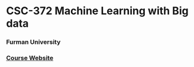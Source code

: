 # CSC-372 Machine Learning with Big data

### Furman University

### [Course Website](https://fahadsultan.github.io/csc372/)


<!-- ### Textbook

*   [Artificial Intelligence: A Modern Approach (4th edition) by Stuart Russell and Peter Norvig](https://furman.bncollege.com/c/Artificial-Intelligence-A-Modern-Approach/p/MBS_2096310_used?currentCampus=8005&currentTerm=8005_1_23_W&currentCourse=8005_1_23_W_80_343_1&rental=true)

### Other Resources

*   [Jupyter Notebook User Guide](https://jupyter-notebook.readthedocs.io/en/stable/)
[](https://jupyter-notebook.readthedocs.io/en/stable/)

*   [**Python**:](https://jupyter-notebook.readthedocs.io/en/stable/) [How to Think Like a Computer Scientist](https://www.cs.swarthmore.edu/courses/CS21Book/) (Swarthmore Edition) by Jeffrey Elkner, Allen B. Downey, and Chris Meyers (free, open textbook)

### Class Meeting Times

_**Lecture:**_ Riley Hall 106  
Mondays, Wednesdays, Fridays  
10:30 AM - 11:20 AM  

_**Lab:**_ Riley Hall 203  
Thursdays  
2:30 PM - 4:30 PM  
  

### Instructor Information

Dr. Fahad Sultan  
Office: Riley Hall 200-D  
Phone: 864-294-3755  
Email: fahad.sultan@furman.edu  
Web: [https://fahadsultan.github.io](https://fahadsultan.github.io)  

### Office Hours (or by appointment):

**Monday: 1:30 PM - 4:30 PM**  
**Tuesday**: Drop by office _OR_ email to schedule time  
**Wednesday**: Drop by office _OR_ email to schedule time  
**Thursday: 8:30 AM - 11:30 AM**  
**Friday**: Drop by office _OR_ email to schedule time  

### Course Description

This is an introductory course in Artificial Intelligence (AI) that aims to teach the fundamentals of AI techniques, focusing broadly on the following five topics:

1.  Logical Reasoning over Knowledge Bases
2.  Probabilistic Reasoning over Uncertain Knowledge
3.  Learning through Pattern Recognition
4.  Understanding Natural Language
5.  Ethical issues in AI

### Course Goals

On successful completion of the course, the students should have the ability to identify, formalize and develop solutions to problems of logical and probabilistic reasoning. Similarly, towards solving problems of learning, prediction and pattern recognition, students should be able to identify and apply appropriate machine learning or deep learning techniques. The course aims to use Natural Language Processing to illustrate how AI techniques can be adapted in various subfields each with its own unique context and data. The course also aims to instill in students a deep sensitivity of the myriad ethical issues raised by AI based systems.  
  

### Grading Scale

(Subject to change,  
letter grade +/- at instructor's discretion)  
  
A grade >= 90% <br/>
B 80% <= grade < 90% <br/> 
C 70% <= grade < 80% <br/>
D 60% <= grade < 70% <br/>
F grade < 60% <br/>

### Grading Specifications

Exam 1  15% <br/>
Exam 2  15% <br/>
Exam 3  15% <br/>
Exam 4 (Final) 15% <br/>
Written Assignments     15% <br/>
Programming Assignments 15% <br/>
Class Participation     10% <br/>

### Minimum Requirements:

In order to pass this class, you must (1) earn a passing grade, (2) submit at least 50% of all in-class submissions, labs, and (3) take all exams. Simply, you cannot blow off an entire aspect of the course and pass this class! Note that this basic requirement is necessary but not sufficient to pass the class.

### Lab Times:

The 2-hour lab sessions will be used to introduce programming problems in the weekly assignments. The submission deadline will extend beyond the 2-hr block. Detailed instructions will be provided with each assignment. **It is strongly recommended that you bring your laptops during the lab sessions.**

### Some General Advice:

*   **Reach Out**: _It is to your advantage to communicate with me whether in class, in my office, or via email. I plan to maintain an open-door policy between 8:30 AM -4:30 PM, Monday to Friday, unless I am in a meeting or teaching a class. You are strongly encouraged to visit me in my office or request a meeting via email with any questions, comments or observations about the class._
*   Come to class and actively participate!
*   The assignments and labs are there for you to help learn and gain confidence. Diligent work on these is going to pay off in exams and in your career.
*   Start assignments early. This will allow you time to (a) get stuck and recover (b) seek my help, if needed.
*   Do not cheat! It is not worth it. Do not overuse your friends or the internet. Come to my office hours or send me an email instead. I know all the answers and am willing to help.

### Academic Integrity:

Academic Integrity standards are important to our Furman community and will be upheld in this class. Students should review the Academic Integrity Pledge posted in the classroom and resources available on [www.furman.edu/integrity](www.furman.edu/integrity). In this class, the grade penalty for an academic integrity violation is an F for the course. Academic Discipline procedures will be followed through the Office of the Academic Dean.  
  
For programming assignments/homeworks and labs, follow the **[50 foot policy](http://courses.cms.caltech.edu/cs171/materials/pdfs/50ft_policy.pdf)** in its spirit.  

### Additional Resources in the Center for Academic Success (CAS; LIB 002):

**Peer Tutors** are available free of charge for many classes and may be requested by dropping by CAS (LIB 002) or on the [**Center for Academic Success**](https://www.furman.edu/academics/center-academic-success/) website. Tutors are typically recommended by faculty and have performed well in the class.  
  
The [Writing & Media Lab (WML)](https://www.furman.edu/academics/center-academic-success/writing-resources/) is staffed by student Consultants who are trained to help you improve your writing and multimodal communication skills. The consultation process is non-directive and intended to allow students to maintain ownership of their work. In addition to helping with the nuts and bolts, WML Consultants also support you in developing your own ideas thoughtfully and critically, whether you’re writing an essay or planning a video or other multimedia project. You may drop into the WML during its regular hours (LIB 002; 9 AM to 10 PM) or visit the Writing and Media Lab website to make an appointment online.  
  
Professional Academic Assistance Staff in CAS can provide students assistance with time management, study skills, and organizational skills.  
  
The Writing and ESL Specialist provides professional writing support as well as support for students whose primary language is not English.

### Accomodations

Furman University recognizes a student with a disability as anyone whose impairment substantially limits one or more major life activity. Students may receive a variety of services including classroom accommodations such as extended time on tests, test proctoring, note-taking assistance and access to assistive technology. However, receipt of reasonable accommodations cannot guarantee success–all students are responsible for meeting academic standards. Students with a diagnosed disability may be entitled to accommodations under the Americans with Disabilities Act (ADA).  
  
Please visit **[Student Office for Accessibility Resources](https://www.furman.edu/accessibility/accommodations/)** for more info.

### Nondiscrimination Policy and Sexual Misconduct:

Furman University and its faculty are committed to supporting our students and seeking an environment that is free of bias, discrimination, and harassment. Furman does not unlawfully discriminate on the basis of race, color, national origin, sex, sexual orientation, gender identity, pregnancy, disability, age, religion, veteran status, or any other characteristic or status protected by applicable local, state, or federal law in admission, treatment, or access to, or employment in, its programs and activities.  
  
If you have encountered any form of discrimination or harassment, including sexual misconduct (e.g. sexual assault, sexual harassment or gender-based harassment, sexual exploitation or intimidation, stalking, intimate partner violence), we encourage you to report this to the institution. If you wish to report such an incident of misconduct, you may contact Furman's Title IX Coordinator, [Melissa Nichols](https://www.furman.edu/people/melissa-nichols/) (Trone Center, Suite 215; Melissa.nichols@furman.edu; 864.294.2221).  
  
If you would like to speak with someone who can advise you but maintain complete confidentiality, you can talk with a counselor, a professional in the Student Health Center or someone in the Office of Spiritual Life. If you speak with a faculty member, understand that as a "Responsible Employee" of the University, the faculty member MUST report to the University’s Title IX Coordinator what you share to help ensure that your safety and welfare are being addressed, consistent with the requirements of the law.  
  
Additional information about Furman's Sexual Misconduct Policy, how to report sexual misconduct and your rights can be found at the Furman **[Title IX Webpage](https://www.furman.edu/title-ix/)**. You do not have to go through the experience alone. -->